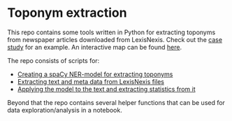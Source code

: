 # Toponym extraction

This repo contains some tools written in Python for extracting toponyms from newspaper articles downloaded from LexisNexis. Check out the [case study](https://lcvriend.github.io/toponym_extraction/) for an example. An interactive map can be found [here](https://lcvriend.github.io/toponym_extraction/map_toponyms.html).

The repo consists of scripts for:
- [Creating a spaCy NER-model for extracting toponyms](scripts/01_create_model.py)
- [Extracting text and meta data from LexisNexis files](scripts/02_textraction.py)
- [Applying the model to the text and extracting statistics from it](scripts/03_spacify)

Beyond that the repo contains several helper functions that can be used for data exploration/analysis in a notebook.
